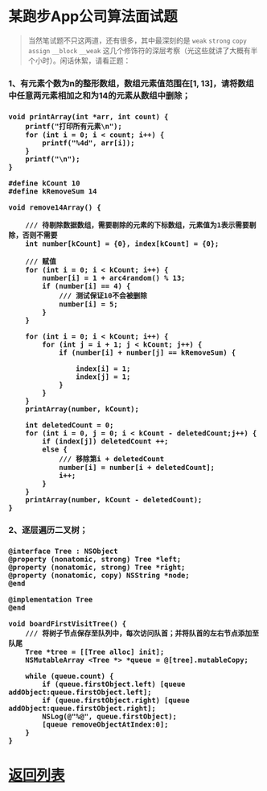 <H1>某跑步App公司算法面试题</H1>

>当然笔试题不只这两道，还有很多，其中最深刻的是  `weak` `strong` `copy`  `assign` `__block` `__weak` 这几个修饰符的深层考察（光这些就讲了大概有半个小时）。闲话休絮，请看正题：

<H3>1、有元素个数为n的整形数组，数组元素值范围在[1, 13]，请将数组中任意两元素相加之和为14的元素从数组中删除；<H3>

	void printArray(int *arr, int count) {
	    printf("打印所有元素\n");
	    for (int i = 0; i < count; i++) {
	        printf("%4d", arr[i]);
	    }
	    printf("\n");
	}
	
	#define kCount 10
	#define kRemoveSum 14
	
	void remove14Array() {
	    
	    /// 待剔除数据数组，需要剔除的元素的下标数组，元素值为1表示需要剔除，否则不需要
	    int number[kCount] = {0}, index[kCount] = {0};

	    /// 赋值
	    for (int i = 0; i < kCount; i++) {
	        number[i] = 1 + arc4random() % 13;
	        if (number[i] == 4) {
	            /// 测试保证10不会被删除
	            number[i] = 5;
	        }
	    }
	    
	    for (int i = 0; i < kCount; i++) {
	        for (int j = i + 1; j < kCount; j++) {
	            if (number[i] + number[j] == kRemoveSum) {
	                
	                index[i] = 1;
	                index[j] = 1;
	            }
	        }
	    }
	    printArray(number, kCount);
	    
		int deletedCount = 0;
		for (int i = 0, j = 0; i < kCount - deletedCount;j++) {
	        if (index[j]) deletedCount ++;
	        else {
	            /// 移除第i + deletedCount
	            number[i] = number[i + deletedCount];
	            i++;
	        }
	    }
	    printArray(number, kCount - deletedCount);
	}

<H3>2、逐层遍历二叉树；<H3>

	@interface Tree : NSObject
	@property (nonatomic, strong) Tree *left;
	@property (nonatomic, strong) Tree *right;
	@property (nonatomic, copy) NSString *node;
	@end
	
	@implementation Tree
	@end

	void boardFirstVisitTree() {
	    /// 将树子节点保存至队列中，每次访问队首；并将队首的左右节点添加至队尾
	    Tree *tree = [[Tree alloc] init];
	    NSMutableArray <Tree *> *queue = @[tree].mutableCopy;
	    
	    while (queue.count) {
	        if (queue.firstObject.left) [queue addObject:queue.firstObject.left];
	        if (queue.firstObject.right) [queue addObject:queue.firstObject.right];
	        NSLog(@"%@", queue.firstObject);
	        [queue removeObjectAtIndex:0];
	    }
	}
	

<h1><a href='../README.md'>返回列表</a> </h1>
